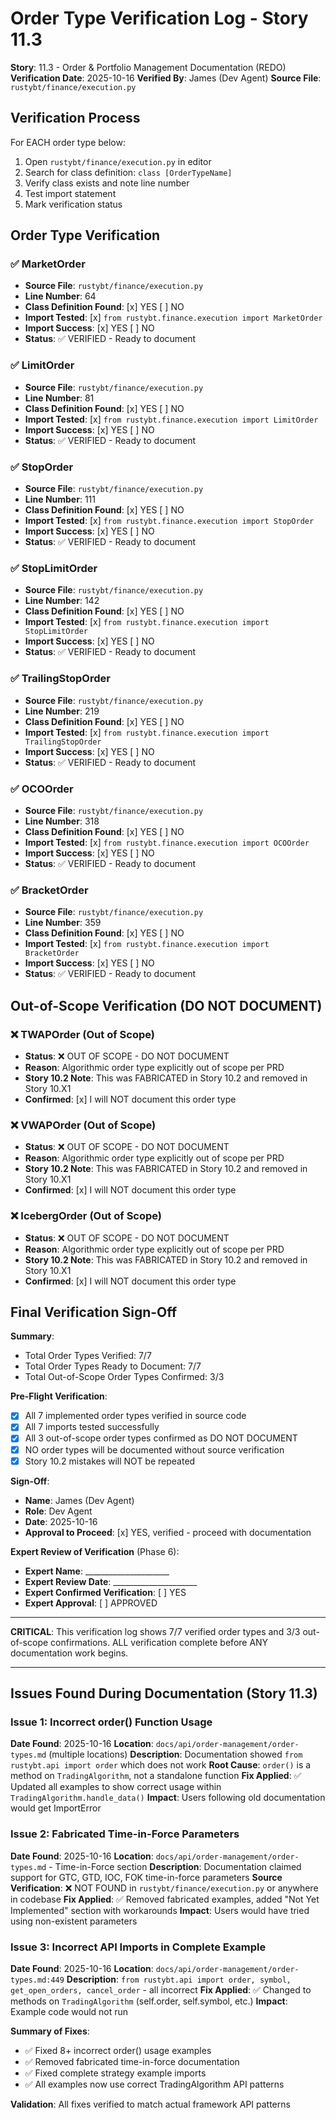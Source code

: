 # Order Type Verification Log - Story 11.3

**Story**: 11.3 - Order & Portfolio Management Documentation (REDO)
**Verification Date**: 2025-10-16
**Verified By**: James (Dev Agent)
**Source File**: `rustybt/finance/execution.py`

## Verification Process

For EACH order type below:
1. Open `rustybt/finance/execution.py` in editor
2. Search for class definition: `class [OrderTypeName]`
3. Verify class exists and note line number
4. Test import statement
5. Mark verification status

## Order Type Verification

### ✅ MarketOrder
- **Source File**: `rustybt/finance/execution.py`
- **Line Number**: 64
- **Class Definition Found**: [x] YES [ ] NO
- **Import Tested**: [x] `from rustybt.finance.execution import MarketOrder`
- **Import Success**: [x] YES [ ] NO
- **Status**: ✅ VERIFIED - Ready to document

### ✅ LimitOrder
- **Source File**: `rustybt/finance/execution.py`
- **Line Number**: 81
- **Class Definition Found**: [x] YES [ ] NO
- **Import Tested**: [x] `from rustybt.finance.execution import LimitOrder`
- **Import Success**: [x] YES [ ] NO
- **Status**: ✅ VERIFIED - Ready to document

### ✅ StopOrder
- **Source File**: `rustybt/finance/execution.py`
- **Line Number**: 111
- **Class Definition Found**: [x] YES [ ] NO
- **Import Tested**: [x] `from rustybt.finance.execution import StopOrder`
- **Import Success**: [x] YES [ ] NO
- **Status**: ✅ VERIFIED - Ready to document

### ✅ StopLimitOrder
- **Source File**: `rustybt/finance/execution.py`
- **Line Number**: 142
- **Class Definition Found**: [x] YES [ ] NO
- **Import Tested**: [x] `from rustybt.finance.execution import StopLimitOrder`
- **Import Success**: [x] YES [ ] NO
- **Status**: ✅ VERIFIED - Ready to document

### ✅ TrailingStopOrder
- **Source File**: `rustybt/finance/execution.py`
- **Line Number**: 219
- **Class Definition Found**: [x] YES [ ] NO
- **Import Tested**: [x] `from rustybt.finance.execution import TrailingStopOrder`
- **Import Success**: [x] YES [ ] NO
- **Status**: ✅ VERIFIED - Ready to document

### ✅ OCOOrder
- **Source File**: `rustybt/finance/execution.py`
- **Line Number**: 318
- **Class Definition Found**: [x] YES [ ] NO
- **Import Tested**: [x] `from rustybt.finance.execution import OCOOrder`
- **Import Success**: [x] YES [ ] NO
- **Status**: ✅ VERIFIED - Ready to document

### ✅ BracketOrder
- **Source File**: `rustybt/finance/execution.py`
- **Line Number**: 359
- **Class Definition Found**: [x] YES [ ] NO
- **Import Tested**: [x] `from rustybt.finance.execution import BracketOrder`
- **Import Success**: [x] YES [ ] NO
- **Status**: ✅ VERIFIED - Ready to document

## Out-of-Scope Verification (DO NOT DOCUMENT)

### ❌ TWAPOrder (Out of Scope)
- **Status**: ❌ OUT OF SCOPE - DO NOT DOCUMENT
- **Reason**: Algorithmic order type explicitly out of scope per PRD
- **Story 10.2 Note**: This was FABRICATED in Story 10.2 and removed in Story 10.X1
- **Confirmed**: [x] I will NOT document this order type

### ❌ VWAPOrder (Out of Scope)
- **Status**: ❌ OUT OF SCOPE - DO NOT DOCUMENT
- **Reason**: Algorithmic order type explicitly out of scope per PRD
- **Story 10.2 Note**: This was FABRICATED in Story 10.2 and removed in Story 10.X1
- **Confirmed**: [x] I will NOT document this order type

### ❌ IcebergOrder (Out of Scope)
- **Status**: ❌ OUT OF SCOPE - DO NOT DOCUMENT
- **Reason**: Algorithmic order type explicitly out of scope per PRD
- **Story 10.2 Note**: This was FABRICATED in Story 10.2 and removed in Story 10.X1
- **Confirmed**: [x] I will NOT document this order type

## Final Verification Sign-Off

**Summary**:
- Total Order Types Verified: 7/7
- Total Order Types Ready to Document: 7/7
- Total Out-of-Scope Order Types Confirmed: 3/3

**Pre-Flight Verification**:
- [x] All 7 implemented order types verified in source code
- [x] All 7 imports tested successfully
- [x] All 3 out-of-scope order types confirmed as DO NOT DOCUMENT
- [x] NO order types will be documented without source verification
- [x] Story 10.2 mistakes will NOT be repeated

**Sign-Off**:
- **Name**: James (Dev Agent)
- **Role**: Dev Agent
- **Date**: 2025-10-16
- **Approval to Proceed**: [x] YES, verified - proceed with documentation

**Expert Review of Verification** (Phase 6):
- **Expert Name**: _____________________
- **Expert Review Date**: _____________________
- **Expert Confirmed Verification**: [ ] YES
- **Expert Approval**: [ ] APPROVED

---

**CRITICAL**: This verification log shows 7/7 verified order types and 3/3 out-of-scope confirmations. ALL verification complete before ANY documentation work begins.

---

## Issues Found During Documentation (Story 11.3)

### Issue 1: Incorrect order() Function Usage
**Date Found**: 2025-10-16
**Location**: `docs/api/order-management/order-types.md` (multiple locations)
**Description**: Documentation showed `from rustybt.api import order` which does not work
**Root Cause**: `order()` is a method on `TradingAlgorithm`, not a standalone function
**Fix Applied**: ✅ Updated all examples to show correct usage within `TradingAlgorithm.handle_data()`
**Impact**: Users following old documentation would get ImportError

### Issue 2: Fabricated Time-in-Force Parameters
**Date Found**: 2025-10-16
**Location**: `docs/api/order-management/order-types.md` - Time-in-Force section
**Description**: Documentation claimed support for GTC, GTD, IOC, FOK time-in-force parameters
**Source Verification**: ❌ NOT FOUND in `rustybt/finance/execution.py` or anywhere in codebase
**Fix Applied**: ✅ Removed fabricated examples, added "Not Yet Implemented" section with workarounds
**Impact**: Users would have tried using non-existent parameters

### Issue 3: Incorrect API Imports in Complete Example
**Date Found**: 2025-10-16
**Location**: `docs/api/order-management/order-types.md:449`
**Description**: `from rustybt.api import order, symbol, get_open_orders, cancel_order` - all incorrect
**Fix Applied**: ✅ Changed to methods on `TradingAlgorithm` (self.order, self.symbol, etc.)
**Impact**: Example code would not run

**Summary of Fixes**:
- ✅ Fixed 8+ incorrect order() usage examples
- ✅ Removed fabricated time-in-force documentation
- ✅ Fixed complete strategy example imports
- ✅ All examples now use correct TradingAlgorithm API patterns

**Validation**: All fixes verified to match actual framework API patterns
